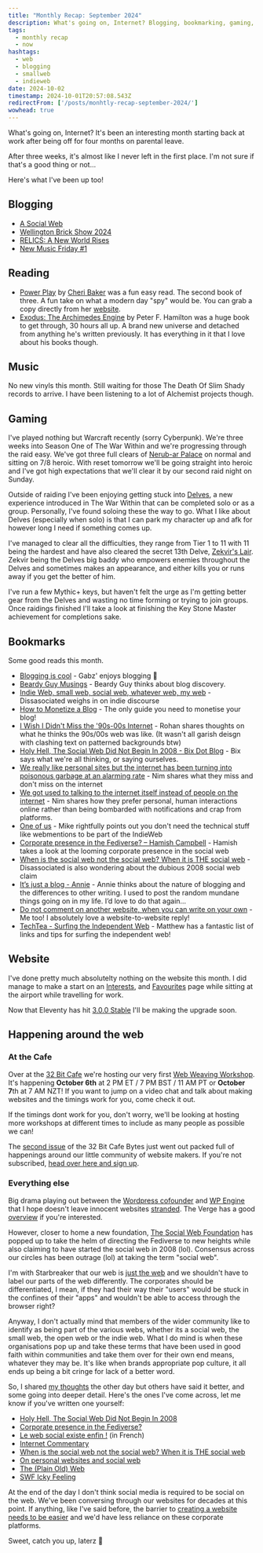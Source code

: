 ```yaml
---
title: "Monthly Recap: September 2024"
description: What's going on, Internet? Blogging, bookmarking, gaming, website workshops and a social web!
tags:
  - monthly recap
  - now
hashtags:
  - web
  - blogging
  - smallweb
  - indieweb
date: 2024-10-02
timestamp: 2024-10-01T20:57:08.543Z
redirectFrom: ['/posts/monhtly-recap-september-2024/']
wowhead: true
---
```


What's going on, Internet? It's been an interesting month starting back at work after being off for four months on parental leave.

After three weeks, it's almost like I never left in the first place. I'm not sure if that's a good thing or not...

Here's what I've been up too!

## Blogging

- [A Social Web](https://flamedfury.com/posts/a-social-web/)
- [Wellington Brick Show 2024](https://flamedfury.com/posts/wellington-brick-show-2024/)
- [RELICS: A New World Rises](https://flamedfury.com/posts/relics-a-new-world-rises/)
- [New Music Friday #1](https://flamedfury.com/posts/new-music-friday-1/)

## Reading

- [Power Play](/bookshelf/power-play/) by [Cheri Baker](https://writing.exchange/@cheribaker) was a fun easy read. The second book of three. A fun take on what a modern day "spy" would be. You can grab a copy directly from her [website](https://cheribaker.com/products/power-play).
- [Exodus: The Archimedes Engine](/bookshelf/exodus-the-archimedes-engine/) by Peter F. Hamilton was a huge book to get through, 30 hours all up. A brand new universe and detached from anything he's written previously. It has everything in it that I love about his books though.

## Music

No new vinyls this month. Still waiting for those The Death Of Slim Shady records to arrive. I have been listening to a lot of Alchemist projects though.

## Gaming

I've played nothing but Warcraft recently (sorry Cyberpunk). We're three weeks into Season One of The War Within and we're progressing through the raid easy. We've got three full clears of  [Nerub-ar Palace](https://www.wowhead.com/guide/raids/nerubar-palace/overview) on normal and sitting on 7/8 heroic. With reset tomorrow we'll be going straight into heroic and I've got high expectations that we'll clear it by our second raid night on Sunday.

Outside of raiding I've been enjoying getting stuck into [Delves](https://www.wowhead.com/guide/the-war-within/delves-overview), a new experience introduced in The War Within that can be completed solo or as a group. Personally, I've found soloing these the way to go. What I like about Delves (especially when solo) is that I can park my character up and afk for however long I need if something comes up.

I've managed to clear all the difficulties, they range from Tier 1 to 11 with 11 being the hardest and have also cleared the secret 13th Delve, [Zekvir's Lair](https://www.wowhead.com/guide/the-war-within/delves-overview#zekvirs-lair). Zekvir being the Delves big baddy who empowers enemies throughout the Delves and sometimes makes an appearance, and either kills you or runs away if you get the better of him.

I've run a few Mythic+ keys, but haven't felt the urge as I'm getting better gear from the Delves and wasting no time forming or trying to join groups. Once raidings finished I'll take a look at finishing the Key Stone Master achievement for completions sake.

## Bookmarks

Some good reads this month.

- [Blogging is cool](https://gabz.blog/posts/blogging-is-cool) - Gabz' enjoys blogging 🙌
- [Beardy Guy Musings](https://denny.micro.blog/2024/08/25/073151.html) - Beardy Guy thinks about blog discovery.
- [Indie Web, small web, social web, whatever web, my web](https://disassociated.com/indie-web-small-web-social-web-whatever-web-my-web/) - Dissasociated weighs in on indie discourse
- [How to Monetize a Blog](https://modem.io/blog/blog-monetization/) - The only guide you need to monetise your blog!
- [I Wish I Didn't Miss the '90s-00s Internet](https://rohan.ga/blog/early-internet/) - Rohan shares thoughts on what he thinks the 90s/00s web was like. (It wasn't all garish deisgn with clashing text on patterned backgrounds btw)
- [Holy Hell, The Social Web Did Not Begin In 2008 - Bix Dot Blog](https://bix.blog/posts/holy-hell-the-social-web-did-not-begin-in-2008) - Bix says what we're all thinking, or saying ourselves.
- [We really like personal sites but the internet has been turning into poisonous garbage at an alarming rate](https://mmmx.cloud/we-really-like-personal-sites-but-the-internet-has-been-turning-into-poisonous-garbage-at-an-alarming-rate/) - Nim shares what they miss and don't miss on the internet
- [We got used to talking to the internet itself instead of people on the internet](https://mmmx.cloud/we-got-used-to-talking-to-the-internet-itself-instead-of-people-on-the-internet/) - Nim shares how they prefer personal, human interactions online rather than being bombarded with notifications and crap from platforms.
- [One of us](https://shellsharks.com/notes/2024/05/14/one-of-us) - Mike rightfully points out you don't need the technical stuff like webmentions to be part of the IndieWeb
- [Corporate presence in the Fediverse? – Hamish Campbell](https://hamishcampbell.com/corporate-presence-in-the-fediverse/) - Hamish takes a look at the looming corporate presence in the social web
- [When is the social web not the social web? When it is THE social web](https://disassociated.com/when-social-web-not-social-web/) - Disassociated is also wondering about the dubious 2008 social web claim
- [It’s just a blog - Annie](https://anniemueller.com/posts/its-just-a-blog) - Annie thinks about the nature of blogging and the differences to other writing. I used to post the random mundane things going on in my life. I’d love to do that again…
- [Do not comment on another website, when you can write on your own](https://disassociated.com/do-not-comment-another-website-when-you-can-write-your-own/) - Me too! I absolutely love a website-to-website reply!
- [TechTea - Surfing the Independent Web](https://techtea.io/articles/2024/surfing-independent-web/) - Matthew has a fantastic list of links and tips for surfing the independent web!

## Website

I've done pretty much absolutelty nothing on the website this month. I did manage to make a start on an [Interests](http://localhost:8080/interests/), and [Favourites](http://localhost:8080/favourites/) page while sitting at the airport while travelling for work.

Now that Eleventy has hit [3.0.0 Stable](https://github.com/11ty/eleventy/releases/tag/v3.0.0) I'll be making the upgrade soon.

## Happening around the web

### At the Cafe

Over at the [32 Bit Cafe](https://32bit.cafe/) we're hosting our very first [Web Weaving Workshop](https://discourse.32bit.cafe/t/announcing-our-webweaving-workshop/1403/7). It's happening **October 6th** at 2 PM ET / 7 PM BST / 11 AM PT or **October 7**th at 7 AM NZT! If you want to jump on a video chat and talk about making websites and the timings work for you, come check it out.

If the timings dont work for you, don't worry, we'll be looking at hosting more workshops at different times to include as many people as possible we can!

The [second issue](https://listmonk.32bit.cafe/archive/september-30-2024) of the 32 Bit Cafe Bytes just went out packed full of happenings around our little community of website makers. If you're not subscribed, [head over here and sign up](https://listmonk.32bit.cafe/subscription/form).

### Everything else

Big drama playing out between the [Wordpress cofounder](https://wordpress.org/news/2024/09/wp-engine/) and [WP Engine](https://wpengine.com/wp-content/uploads/2024/09/Cease-and-Desist-Letter-to-Automattic-and-Request-to-Preserve-Documents-Sent.pdf) that I hope doesn't leave innocent websites [stranded](https://wordpress.org/news/2024/09/wp-engine-banned/). The Verge has a good [overview](https://www.theverge.com/2024/9/27/24256361/wordpress-wp-engine-drama-explained-matt-mullenweg) if you're interested.

However, closer to home a new foundation, [The Social Web Foundation](https://socialwebfoundation.org/) has popped up to take the helm of directing the Fediverse to new heights while also claiming to have started the social web in 2008 (lol). Consensus across our circles has been outrage (lol) at taking the term "social web".

I'm with Starbreaker that our web is [just the web](https://starbreaker.org/blog/tech/plain-old-web/index.html) and we shouldn't have to label our parts of the web differently. The corporates should be differentiated, I mean, if they had their way their "users" would be stuck in the confines of their "apps" and wouldn't be able to access through the browser right?

Anyway, I don't actually mind that members of the wider community like to identify as being part of the various webs, whether its a social web, the small web, the open web or the indie web. What I do mind is when these organisations pop up and take these terms that have been used in good faith within communities and take them over for their own end means, whatever they may be. It's like when brands appropriate pop culture, it all ends up being a bit cringe for lack of a better word.

So, I shared [my thoughts](https://flamedfury.com/posts/a-social-web/) the other day but others have said it better, and some going into deeper detail. Here's the ones I've come across, let me know if you've written one yourself:

- [Holy Hell, The Social Web Did Not Begin In 2008](https://bix.blog/posts/holy-hell-the-social-web-did-not-begin-in-2008)
- [Corporate presence in the Fediverse?](https://hamishcampbell.com/corporate-presence-in-the-fediverse/)
- [Le web social existe enfin !](https://dryusdan.space/notes/2024/09/le-web-social-existe-enfin) (in French)
- [Internet Commentary](https://manuelmoreale.com/internet-commentary)
- [When is the social web not the social web? When it is THE social web](https://disassociated.com/when-social-web-not-social-web/)
- [On personal websites and social web](https://manuelmoreale.com)
- [The (Plain Old) Web](https://starbreaker.org/blog/tech/plain-old-web/)
- [SWF Icky Feeling](https://deadsuperhero.com/2024/09/swf-icky-feeling/)

At the end of the day I don't think social media is required to be social on the web. We've been conversing through our websites for decades at this point. If anything, like I've said before, the barrier to [creating a website needs to be easier](http://localhost:8080/posts/making-websites-should-be-easy/) and we'd have less reliance on these corporate platforms.

Sweet, catch you up, laterz 👋